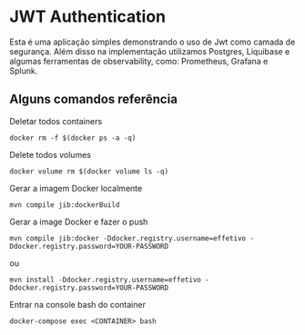 # JWT Authentication
Esta é uma aplicação simples demonstrando o uso de Jwt como 
camada de segurança. Além disso na implementação utilizamos
Postgres, Liquibase e algumas ferramentas de observability,
como: Prometheus, Grafana e Splunk.

## Alguns comandos referência

Deletar todos containers
```
docker rm -f $(docker ps -a -q)
```

Delete todos volumes
```
docker volume rm $(docker volume ls -q)
```

Gerar a imagem Docker localmente
```
mvn compile jib:dockerBuild
```

Gerar a image Docker e fazer o push
```
mvn compile jib:docker -Ddocker.registry.username=effetivo -Ddocker.registry.password=YOUR-PASSWORD
```

ou 

```
mvn install -Ddocker.registry.username=effetivo -Ddocker.registry.password=YOUR-PASSWORD
```

Entrar na console bash do container
```
docker-compose exec <CONTAINER> bash
```